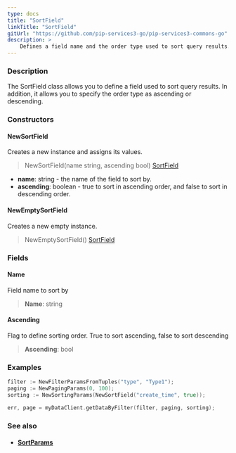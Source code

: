 ```yaml
---
type: docs
title: "SortField"
linkTitle: "SortField"
gitUrl: "https://github.com/pip-services3-go/pip-services3-commons-go"
description: > 
    Defines a field name and the order type used to sort query results.
---
```


### Description

The SortField class allows you to define a field used to sort query results. In addition, it allows you to specify the order type as ascending or descending.

### Constructors

#### NewSortField
Creates a new instance and assigns its values.

> NewSortField(name string, ascending bool) [SortField]() 

- **name**: string - the name of the field to sort by.
- **ascending**: boolean - true to sort in ascending order, and false to sort in descending order. 


#### NewEmptySortField
Creates a new empty instance.

> NewEmptySortField() [SortField]()



### Fields

<span class="hide-title-link">

#### Name
Field name to sort by
> **Name**: string

#### Ascending
Flag to define sorting order. True to sort ascending, false to sort descending
> **Ascending**: bool

</span>

### Examples
```go
filter := NewFilterParamsFromTuples("type", "Type1");
paging := NewPagingParams(0, 100);
sorting := NewSortingParams(NewSortField("create_time", true));

err, page = myDataClient.getDataByFilter(filter, paging, sorting);
```

### See also
- #### [SortParams](../sort_params)
